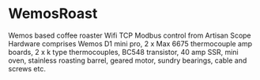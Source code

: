 # WemosRoast
Wemos based coffee roaster
Wifi TCP Modbus control from Artisan Scope
Hardware comprises Wemos D1 mini pro, 2 x Max 6675 thermocouple amp boards, 2 x k type thermocouples, BC548 transistor, 40 amp SSR, mini oven, stainless roasting barrel, geared motor, sundry bearings, cable and screws etc.
